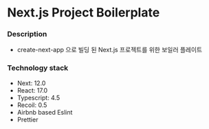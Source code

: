 # Next.js Project Boilerplate

### Description

- create-next-app 으로 빌딩 된 Next.js 프로젝트를 위한 보일러 플레이트

### Technology stack

- Next: 12.0
- React: 17.0
- Typescript: 4.5
- Recoil: 0.5
- Airbnb based Eslint
- Prettier
